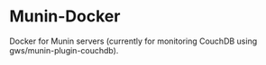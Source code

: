 Munin-Docker
============

Docker for Munin servers (currently for monitoring CouchDB using gws/munin-plugin-couchdb). 

